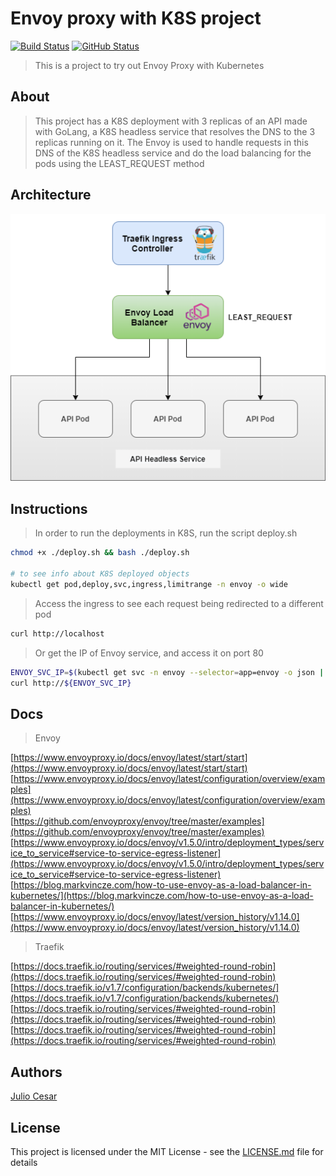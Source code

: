 # Envoy proxy with K8S project

[![Build Status](https://travis-ci.org/julio-cesar-development/envoy-proxy-k8s-project.svg)](https://travis-ci.org/julio-cesar-development/envoy-proxy-k8s-project)
[![GitHub Status](https://badgen.net/github/status/julio-cesar-development/envoy-proxy-k8s-project)](https://github.com/julio-cesar-development/envoy-proxy-k8s-project)

> This is a project to try out Envoy Proxy with Kubernetes

## About

> This project has a K8S deployment with 3 replicas of an API made with GoLang, a K8S headless service that resolves the DNS to the 3 replicas running on it.
> The Envoy is used to handle requests in this DNS of the K8S headless service and do the load balancing for the pods using the LEAST_REQUEST method

## Architecture

![Architecture](https://raw.githubusercontent.com/julio-cesar-development/envoy-proxy-k8s-project/master/envoy.png)

## Instructions

> In order to run the deployments in K8S, run the script deploy.sh

```bash
chmod +x ./deploy.sh && bash ./deploy.sh

# to see info about K8S deployed objects
kubectl get pod,deploy,svc,ingress,limitrange -n envoy -o wide
```

> Access the ingress to see each request being redirected to a different pod

```bash
curl http://localhost
```

> Or get the IP of Envoy service, and access it on port 80

```bash
ENVOY_SVC_IP=$(kubectl get svc -n envoy --selector=app=envoy -o json | jq -r '.items[].spec.clusterIP')
curl http://${ENVOY_SVC_IP}
```

## Docs

> Envoy

[https://www.envoyproxy.io/docs/envoy/latest/start/start](https://www.envoyproxy.io/docs/envoy/latest/start/start)<br>
[https://www.envoyproxy.io/docs/envoy/latest/configuration/overview/examples](https://www.envoyproxy.io/docs/envoy/latest/configuration/overview/examples)<br>
[https://github.com/envoyproxy/envoy/tree/master/examples](https://github.com/envoyproxy/envoy/tree/master/examples)<br>
[https://www.envoyproxy.io/docs/envoy/v1.5.0/intro/deployment_types/service_to_service#service-to-service-egress-listener](https://www.envoyproxy.io/docs/envoy/v1.5.0/intro/deployment_types/service_to_service#service-to-service-egress-listener)<br>
[https://blog.markvincze.com/how-to-use-envoy-as-a-load-balancer-in-kubernetes/](https://blog.markvincze.com/how-to-use-envoy-as-a-load-balancer-in-kubernetes/)<br>
[https://www.envoyproxy.io/docs/envoy/latest/version_history/v1.14.0](https://www.envoyproxy.io/docs/envoy/latest/version_history/v1.14.0)<br>

> Traefik

[https://docs.traefik.io/routing/services/#weighted-round-robin](https://docs.traefik.io/routing/services/#weighted-round-robin)<br>
[https://docs.traefik.io/v1.7/configuration/backends/kubernetes/](https://docs.traefik.io/v1.7/configuration/backends/kubernetes/)<br>
[https://docs.traefik.io/routing/services/#weighted-round-robin](https://docs.traefik.io/routing/services/#weighted-round-robin)<br>
[https://docs.traefik.io/routing/services/#weighted-round-robin](https://docs.traefik.io/routing/services/#weighted-round-robin)<br>

## Authors

[Julio Cesar](https://github.com/julio-cesar-development)

## License

This project is licensed under the MIT License - see the [LICENSE.md](LICENSE.md) file for details
